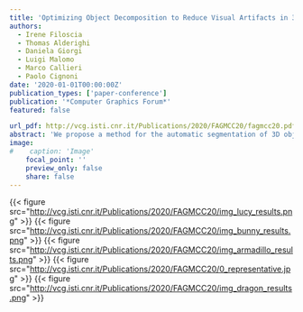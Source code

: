 ```yaml
---
title: 'Optimizing Object Decomposition to Reduce Visual Artifacts in 3D Printing'
authors:
  - Irene Filoscia
  - Thomas Alderighi
  - Daniela Giorgi
  - Luigi Malomo
  - Marco Callieri
  - Paolo Cignoni
date: '2020-01-01T00:00:00Z'
publication_types: ['paper-conference']
publication: '*Computer Graphics Forum*'
featured: false

url_pdf: http://vcg.isti.cnr.it/Publications/2020/FAGMCC20/fagmcc20.pdf
abstract: 'We propose a method for the automatic segmentation of 3D objects into parts which can be individually 3D printed and then reassembled by preserving the visual quality of the final object. Our technique focuses on minimizing the surface affected by supports, decomposing the object into multiple parts whose printing orientation is automatically chosen. The segmentation reduces the visual impact on the fabricated model producing non-planar cuts that adapt to the object shape. This is performed by solving an optimization problem that balances the effects of supports and cuts, while trying to place both in occluded regions of the object surface. To assess the practical impact of the solution, we show a number of segmented, 3D printed and reassembled objects.  https://diglib.eg.org/handle/10.1111/cgf13941'
image:
#    caption: 'Image'
    focal_point: ''
    preview_only: false
    share: false
---
```

{{< figure src="http://vcg.isti.cnr.it/Publications/2020/FAGMCC20/img_lucy_results.png" >}}
{{< figure src="http://vcg.isti.cnr.it/Publications/2020/FAGMCC20/img_bunny_results.png" >}}
{{< figure src="http://vcg.isti.cnr.it/Publications/2020/FAGMCC20/img_armadillo_results.png" >}}
{{< figure src="http://vcg.isti.cnr.it/Publications/2020/FAGMCC20/0_representative.jpg" >}}
{{< figure src="http://vcg.isti.cnr.it/Publications/2020/FAGMCC20/img_dragon_results.png" >}}
